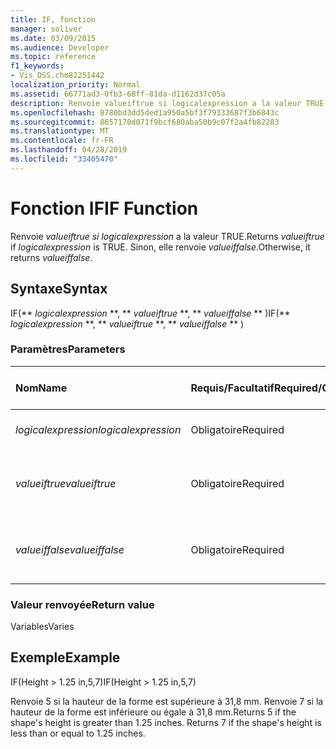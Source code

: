 ```yaml
---
title: IF, fonction
manager: soliver
ms.date: 03/09/2015
ms.audience: Developer
ms.topic: reference
f1_keywords:
- Vis_DSS.chm82251442
localization_priority: Normal
ms.assetid: 66771ad3-0fb3-68ff-81da-d1162d37c05a
description: Renvoie valueiftrue si logicalexpression a la valeur TRUE. Sinon, elle renvoie valueiffalse.
ms.openlocfilehash: 8780bd3dd5ded1a950a5bf3f79333687f3b6843c
ms.sourcegitcommit: 8657170d071f9bcf680aba50b9c07f2a4fb82283
ms.translationtype: MT
ms.contentlocale: fr-FR
ms.lasthandoff: 04/28/2019
ms.locfileid: "33405470"
---
```

# <a name="if-function"></a><span data-ttu-id="57cbe-104">Fonction IF</span><span class="sxs-lookup"><span data-stu-id="57cbe-104">IF Function</span></span>

<span data-ttu-id="57cbe-105">Renvoie  _valueiftrue si_  _logicalexpression_ a la valeur TRUE.</span><span class="sxs-lookup"><span data-stu-id="57cbe-105">Returns  _valueiftrue_ if  _logicalexpression_ is TRUE.</span></span> <span data-ttu-id="57cbe-106">Sinon, elle renvoie  _valueiffalse_.</span><span class="sxs-lookup"><span data-stu-id="57cbe-106">Otherwise, it returns  _valueiffalse_.</span></span>
  
## <a name="syntax"></a><span data-ttu-id="57cbe-107">Syntaxe</span><span class="sxs-lookup"><span data-stu-id="57cbe-107">Syntax</span></span>

<span data-ttu-id="57cbe-108">IF(\*\* *logicalexpression* \*\*, \*\* *valueiftrue* \*\*, \*\* *valueiffalse* \*\* )</span><span class="sxs-lookup"><span data-stu-id="57cbe-108">IF(\*\* *logicalexpression* \*\*, \*\* *valueiftrue* \*\*, \*\* *valueiffalse* \*\* )</span></span> 
  
### <a name="parameters"></a><span data-ttu-id="57cbe-109">Paramètres</span><span class="sxs-lookup"><span data-stu-id="57cbe-109">Parameters</span></span>

|<span data-ttu-id="57cbe-110">**Nom**</span><span class="sxs-lookup"><span data-stu-id="57cbe-110">**Name**</span></span>|<span data-ttu-id="57cbe-111">**Requis/Facultatif**</span><span class="sxs-lookup"><span data-stu-id="57cbe-111">**Required/Optional**</span></span>|<span data-ttu-id="57cbe-112">**Type de données**</span><span class="sxs-lookup"><span data-stu-id="57cbe-112">**Data Type**</span></span>|<span data-ttu-id="57cbe-113">**Description**</span><span class="sxs-lookup"><span data-stu-id="57cbe-113">**Description**</span></span>|
|:-----|:-----|:-----|:-----|
| <span data-ttu-id="57cbe-114">_logicalexpression_</span><span class="sxs-lookup"><span data-stu-id="57cbe-114">_logicalexpression_</span></span> <br/> |<span data-ttu-id="57cbe-115">Obligatoire</span><span class="sxs-lookup"><span data-stu-id="57cbe-115">Required</span></span>  <br/> |<span data-ttu-id="57cbe-116">**String**</span><span class="sxs-lookup"><span data-stu-id="57cbe-116">**String**</span></span> <br/> |<span data-ttu-id="57cbe-117">Expression à évaluer.</span><span class="sxs-lookup"><span data-stu-id="57cbe-117">Expression to evaluate.</span></span>  <br/> |
| <span data-ttu-id="57cbe-118">_valueiftrue_</span><span class="sxs-lookup"><span data-stu-id="57cbe-118">_valueiftrue_</span></span> <br/> |<span data-ttu-id="57cbe-119">Obligatoire</span><span class="sxs-lookup"><span data-stu-id="57cbe-119">Required</span></span>  <br/> |<span data-ttu-id="57cbe-120">**Varie**</span><span class="sxs-lookup"><span data-stu-id="57cbe-120">**Varies**</span></span> <br/> |<span data-ttu-id="57cbe-121">Valeur à renvoyer si  _logicalexpression_ est true.</span><span class="sxs-lookup"><span data-stu-id="57cbe-121">Value to return if  _logicalexpression_ is true.</span></span>  <br/> |
| <span data-ttu-id="57cbe-122">_valueiffalse_</span><span class="sxs-lookup"><span data-stu-id="57cbe-122">_valueiffalse_</span></span> <br/> |<span data-ttu-id="57cbe-123">Obligatoire</span><span class="sxs-lookup"><span data-stu-id="57cbe-123">Required</span></span>  <br/> |<span data-ttu-id="57cbe-124">**Varie**</span><span class="sxs-lookup"><span data-stu-id="57cbe-124">**Varies**</span></span> <br/> | <span data-ttu-id="57cbe-125">Valeur à renvoyer si  _logicalexpression_ est false.</span><span class="sxs-lookup"><span data-stu-id="57cbe-125">Value to return if  _logicalexpression_ is false.</span></span>  <br/> |
   
### <a name="return-value"></a><span data-ttu-id="57cbe-126">Valeur renvoyée</span><span class="sxs-lookup"><span data-stu-id="57cbe-126">Return value</span></span>

<span data-ttu-id="57cbe-127">Variables</span><span class="sxs-lookup"><span data-stu-id="57cbe-127">Varies</span></span>
  
## <a name="example"></a><span data-ttu-id="57cbe-128">Exemple</span><span class="sxs-lookup"><span data-stu-id="57cbe-128">Example</span></span>

<span data-ttu-id="57cbe-129">IF(Height \> 1.25 in,5,7)</span><span class="sxs-lookup"><span data-stu-id="57cbe-129">IF(Height \> 1.25 in,5,7)</span></span>
  
<span data-ttu-id="57cbe-p103">Renvoie 5 si la hauteur de la forme est supérieure à 31,8 mm. Renvoie 7 si la hauteur de la forme est inférieure ou égale à 31,8 mm.</span><span class="sxs-lookup"><span data-stu-id="57cbe-p103">Returns 5 if the shape's height is greater than 1.25 inches. Returns 7 if the shape's height is less than or equal to 1.25 inches.</span></span>
  

